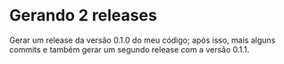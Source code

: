 # Gerando 2 releases

Gerar um release da versão 0.1.0 do meu código; após isso, mais alguns commits e também gerar um segundo release com a versão 0.1.1.
